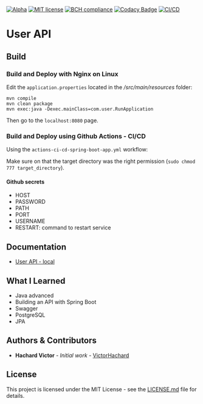 [![Alpha](https://raster.shields.io/badge/maturity-Alpha-red.png)]()
[![MIT license](https://img.shields.io/badge/license-MIT-green)](https://mit-license.org/)
[![BCH compliance](https://bettercodehub.com/edge/badge/VictorHachard/user-api?branch=main)](https://bettercodehub.com/)
[![Codacy Badge](https://app.codacy.com/project/badge/Grade/c3b473253d5f47f1b8eecd1b9f5f200c)](https://www.codacy.com/gh/VictorHachard/user-api/dashboard?utm_source=github.com&amp;utm_medium=referral&amp;utm_content=VictorHachard/user-api&amp;utm_campaign=Badge_Grade)
[![CI/CD](https://github.com/VictorHachard/user-api/actions/workflows/actions-ci-cd-spring-boot-app.yml/badge.svg)](https://github.com/VictorHachard/user-api/actions/workflows/actions-ci-cd-spring-boot-app.yml)

# User API

## Build

### Build and Deploy with Nginx on Linux

Edit the `application.properties` located in the */src/main/resources* folder:

```
mvn compile
mvn clean package
mvn exec:java -Dexec.mainClass=com.user.RunApplication
```

Then go to the `localhost:8080` page.

### Build and Deploy using Github Actions - CI/CD

Using the `actions-ci-cd-spring-boot-app.yml` workflow:

Make sure on that the target directory was the right permission (`sudo chmod 777 target_directory`).

#### Github secrets

-   HOST
-   PASSWORD
-   PATH
-   PORT
-   USERNAME
-   RESTART: command to restart service

## Documentation

-   [User API - local](http://localhost:8080/swagger-ui/index.htm)

## What I Learned

-   Java advanced
-   Building an API with Spring Boot
-   Swagger
-   PostgreSQL
-   JPA

## Authors & Contributors

-   **Hachard Victor** - *Initial work* - [VictorHachard](https://github.com/VictorHachard)

## License

This project is licensed under the MIT License - see the [LICENSE.md](../master/LICENSE) file for details.
